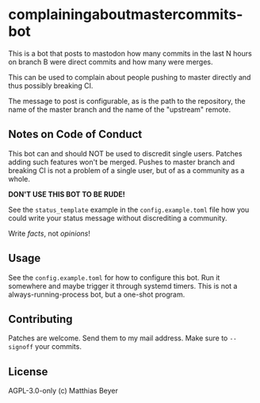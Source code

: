 # complainingaboutmastercommits-bot

This is a bot that posts to mastodon how many commits in the last N hours on
branch B were direct commits and how many were merges.

This can be used to complain about people pushing to master directly and thus
possibly breaking CI.

The message to post is configurable, as is the path to the repository, the name
of the master branch and the name of the "upstream" remote.


## Notes on Code of Conduct

This bot can and should NOT be used to discredit single users. Patches adding
such features won't be merged.
Pushes to master branch and breaking CI is not a problem of a single user, but
of as a community as a whole.

**DON'T USE THIS BOT TO BE RUDE!**

See the `status_template` example in the `config.example.toml` file how you
could write your status message without discrediting a community.

Write _facts_, not _opinions_!


## Usage

See the `config.example.toml` for how to configure this bot.
Run it somewhere and maybe trigger it through systemd timers.
This is not a always-running-process bot, but a one-shot program.


## Contributing

Patches are welcome. Send them to my mail address.
Make sure to `--signoff` your commits.


## License

AGPL-3.0-only
(c) Matthias Beyer

